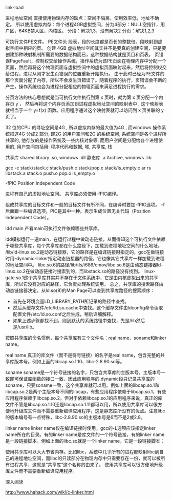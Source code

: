 link-load

进程地址空间
直接使用物理内存的缺点：空间不隔离，使用效率低，地址不确定。
所以使用虚拟内存：每个进程4GB虚拟空间，分为4部分：NULL空指针，用户区，64KB禁入区，内核区。
  分段：解决1,3，没有解决2
  分页：解决1,2,3

可执行文件PE文件。
  PE文件头
  段表，段的长度都是页长的整数倍。段映射到虚拟空间中相应的页。
创建 4GB 虚拟地址空间其实并不是要真的创建空间，只是要创建那种映射机制所需要的数据结构而已，这种数据结构就是页目和页表。
页错误PageFault，控制权交给操作系统，操作系统为该PE页面在物理内存中分配一个页面，然后再将这个物理页面与虚拟空间中的虚拟页面映射起来，然后将控制权交给进程，进程从刚才发生页错误的位置重新开始执行。
由于此时已经为PE文件的那个页面分配了内存，所以不会发生页错误了。随着程序的执行，页错误会不断的产生，操作系统也会为进程分配相应的物理页面来满足进程执行的需求。

分页方法的核心思想就是当可执行文件执行到第 x 页时，就为第 x 页分配一个内存页 y ，
然后再将这个内存页添加到进程虚拟地址空间的映射表中 , 这个映射表就相当于一个 y=f(x) 函数。应用程序通过这个映射表就可以访问到 x 页关联的 y 页了。

32 位的CPU 的寻址空间是4G , 所以虚拟内存的最大值为4G , 而windows 操作系统把这4G 分成2 部分, 即2G 的用户空间和2G 的系统空间,
系统空间是各个进程所共享的, 他存放的是操作系统及一些内核对象等, 而用户空间是分配给各个进程使用的, 用户空间包括用: 程序代码和数据, 堆, 共享库, 栈

共享库 shared library .so, windows .dll
静态库 .a Archive, windows .lib

gcc -c stack/stack.c stack/push.c stack/pop.c stack/is_empty.c
ar rs libstack.a stack.o push.o pop.o is_empty.o

-fPIC Position Independent Code

进程有自己的虚拟地址空间。
共享库必须使用-fPIC编译。

组成共享库的目标文件和一般的目标文件有所不同，在编译时要加-fPIC选项。
-f后面跟一些编译选项，PIC是其中一种。表示生成位置无关代码（Position Independent Code）。

ldd main 产看main可执行文件依赖哪些共享库。

ldd模拟运行一遍main，在运行过程中做动态链接，从而得知这个可执行文件依赖于哪些共享库，每个共享库都在什么路径下，加载到进程地址空间的什么地址。
/lib/ld-linux.so.2是动态链接器，它的路径是在编译链接时指定的，gcc在做链接时用-dynamic-linker指定动态链接器的路径，它也像其它共享库一样加载到进程的地址空间中。
libc.so.6的路径/lib/tls/i686/cmov/libc.so.6是由动态链接器ld-linux.so.2在做动态链接时搜索到的，而libstack.so的路径没有找到。
linux-gate.so.1这个共享库其实并不存在于文件系统中，它是由内核虚拟出来的共享库，所以它没有对应的路径，它负责处理系统调用。
总之，共享库的搜索路径由动态链接器决定，从ld.so(8)的Man Page可以查到共享库路径的搜索顺序：

- 首先在环境变量LD_LIBRARY_PATH所记录的路径中查找。
- 然后从缓存文件/etc/ld.so.cache中查找。这个缓存文件由ldconfig命令读取配置文件/etc/ld.so.conf之后生成，稍后详细解释。
- 如果上述步骤都找不到，则到默认的系统路径中查找，先是/lib然后是/usr/lib。

按照共享库的命名惯例，每个共享库有三个文件名：real name、soname和linker name。

real name
真正的库文件（而不是符号链接）的名字是real name，包含完整的共享库版本号。例如上面的libcap.so.1.10、libc-2.8.90.so等。

soname
soname是一个符号链接的名字，只包含共享库的主版本号，主版本号一致即可保证库函数的接口一致，因此应用程序的.dynamic段只记录共享库的soname，只要soname一致，这个共享库就可以用。例如上面的libcap.so.1和libcap.so.2是两个主版本号不同的libcap，有些应用程序依赖于libcap.so.1，有些应用程序依赖于libcap.so.2，但对于依赖libcap.so.1的应用程序来说，真正的库文件不管是libcap.so.1.10还是libcap.so.1.11都可以用，所以使用共享库可以很方便地升级库文件而不需要重新编译应用程序，这是静态库所没有的优点。注意libc的版本编号有一点特殊，libc-2.8.90.so的主版本号是6而不是2或2.8。

linker name
linker name仅在编译链接时使用，gcc的-L选项应该指定linker name所在的目录。有的linker name是库文件的一个符号链接，有的linker name是一段链接脚本。例如上面的libc.so就是一个linker name，它是一段链接脚本：

使用共享库可以大大节省内存。比如libc，系统中几乎所有的进程都映射libc到自己的进程地址空间，而libc的只读部分在物理内存中只需要存在一份，就可以被所有进程共享，这就是“共享库”这个名称的由来了。
使用共享库可以很方便地升级库文件而不需要重新编译应用程序。


深入阅读


http://www.hahack.com/wiki/c-linker.html
